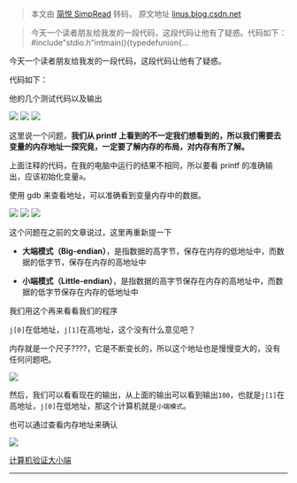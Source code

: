 > 本文由 [简悦 SimpRead](http://ksria.com/simpread/) 转码， 原文地址 [linus.blog.csdn.net](https://linus.blog.csdn.net/article/details/117433052)

> 今天一个读者朋友给我发的一段代码，这段代码让他有了疑惑。代码如下：#include"stdio.h"intmain(){typedefunion{...

今天一个读者朋友给我发的一段代码，这段代码让他有了疑惑。

代码如下：

他的几个测试代码以及输出

![](https://img-blog.csdnimg.cn/img_convert/00bc182c9142ca21da767c3f3e394bd9.png) ![](https://img-blog.csdnimg.cn/img_convert/b86a0dbd8c71b533121834ecacf84971.png) ![](https://img-blog.csdnimg.cn/img_convert/6f4ad5718c771978d4d40ccd33431248.png)

这里说一个问题，**我们从 printf 上看到的不一定我们想看到的，所以我们需要去变量的内存地址一探究竟，一定要了解内存的布局，对内存有所了解。**

上面注释的代码，在我的电脑中运行的结果不相同，所以要看 printf 的准确输出，应该初始化变量`a`。

使用 gdb 来查看地址，可以准确看到变量内存中的数据。

![](https://img-blog.csdnimg.cn/img_convert/7d65058cb492c5debabdf4492ea003da.png) ![](https://img-blog.csdnimg.cn/img_convert/bfb81fd9a2f741d84984cbcc56c43b5d.png) ![](https://img-blog.csdnimg.cn/img_convert/2c3bcd6c5dc0d9dd39061bd33c398546.png)

这个问题在之前的文章说过，这里再重新提一下

*   **大端模式（Big-endian）**，是指数据的高字节，保存在内存的低地址中，而数据的低字节，保存在内存的高地址中
    
*   **小端模式（Little-endian）**，是指数据的高字节保存在内存的高地址中，而数据的低字节保存在内存的低地址中
    

我们用这个再来看看我们的程序

`j[0]`在低地址，`j[1]`在高地址，这个没有什么意见吧？

内存就是一个尺子????，它是不断变长的，所以这个地址也是慢慢变大的，没有任何问题吧。

![](https://img-blog.csdnimg.cn/img_convert/356b5b3f6688606d5982f7dacce0b3d1.png)

然后，我们可以看看现在的输出，从上面的输出可以看到输出`100`，也就是`j[1]`在高地址，`j[0]`在低地址，那这个计算机就是`小端模式`。

也可以通过查看内存地址来确认

![](https://img-blog.csdnimg.cn/img_convert/7f6a9b2d235d5ef5a70c73251b2048a8.png)

[计算机验证大小端](https://mp.weixin.qq.com/s?__biz=MzA5NTM3MjIxMw%3D%3D&chksm=90411dd4a73694c2e2605d1d3a23fa99418c8f2520cf1126de93362ac1e4c4aabaa796202ca1&idx=1&lang=zh_CN&mid=2247486222&scene=21&sn=3d597bd3fd6c2cdc0124421efbdba0db&token=448152620#wechat_redirect)

* * *